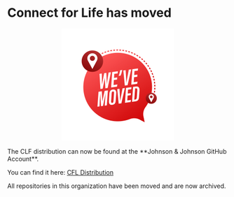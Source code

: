 # Connect for Life has moved

<p align="center">
  <img src="https://raw.githubusercontent.com/ConnectForLife/.github/main/profile/img/we_moved.jpg?raw=true" width="256" height="256" />
</p>
The CLF distribution can now be found at the **Johnson & Johnson GitHub Account**.

You can find it here: [CFL Distribution](https://github.com/johnsonandjohnson/openmrs-distro-cfl)

All repositories in this organization have been moved and are now archived.
